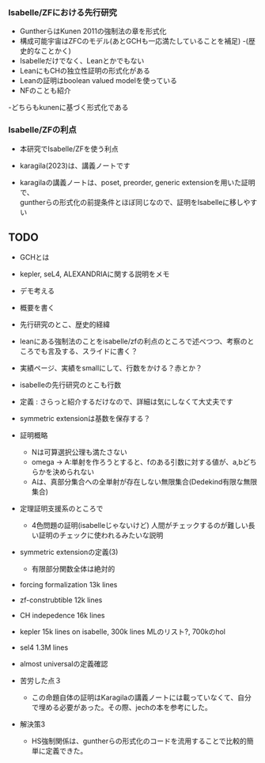 

### Isabelle/ZFにおける先行研究

- GuntherらはKunen 2011の強制法の章を形式化
- 構成可能宇宙はZFCのモデル(あとGCHも一応満たしていることを補足)
-(歴史的なことかく)
- Isabelleだけでなく、Leanとかでもない
- LeanにもCHの独立性証明の形式化がある
- Leanの証明はboolean valued modelを使っている
- NFのことも紹介

-どちらもkunenに基づく形式化である

### Isabelle/ZFの利点
- 本研究でIsabelle/ZFを使う利点

- karagila(2023)は、講義ノートです
- karagilaの講義ノートは、poset, preorder, generic extensionを用いた証明で、  
guntherらの形式化の前提条件とほぼ同じなので、証明をIsabelleに移しやすい

## TODO 
- GCHとは
- kepler, seL4, ALEXANDRIAに関する説明をメモ
- デモ考える
- 概要を書く
- 先行研究のとこ、歴史的経緯

- leanにある強制法のことをisabelle/zfの利点のところで述べつつ、考察のところでも言及する、スライドに書く？

- 実績ページ、実績をsmallにして、行数をかける？赤とか？
- isabelleの先行研究のとこも行数

- 定義 : さらっと紹介するだけなので、詳細は気にしなくて大丈夫です

- symmetric extensionは基数を保存する？

- 証明概略 
  - Nは可算選択公理も満たさない
  - omega -> A:単射を作ろうとすると、fのある引数に対する値が、a,bどちらかを決められない
  - Aは、真部分集合への全単射が存在しない無限集合(Dedekind有限な無限集合)

- 定理証明支援系のところで
  - 4色問題の証明(isabelleじゃないけど) 人間がチェックするのが難しい長い証明のチェックに使われるみたいな説明

- symmetric extensionの定義(3)
  - 有限部分関数全体は絶対的

- forcing formalization 13k lines
- zf-construbtible 12k lines
- CH indepedence 16k lines
- kepler 15k lines on isabelle, 300k lines MLのリスト?, 700kのhol
- sel4 1.3M lines

- almost universalの定義確認

- 苦労した点３
  - この命題自体の証明はKaragilaの講義ノートには載っていなくて、自分で埋める必要があった。その際、jechの本を参考にした。 
- 解決策3 
  - HS強制関係は、guntherらの形式化のコードを流用することで比較的簡単に定義できた。